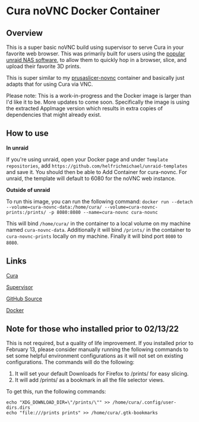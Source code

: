 # Cura noVNC Docker Container

## Overview

This is a super basic noVNC build using supervisor to serve Cura in your favorite web browser. This was primarily built for users using the [popular unraid NAS software](https://unraid.net), to allow them to quickly hop in a browser, slice, and upload their favorite 3D prints. 

This is super similar to my [prusaslicer-novnc](https://github.com/helfrichmichael/prusaslicer-novnc) container and basically just adapts that for using Cura via VNC.

Please note: This is a work-in-progress and the Docker image is larger than I'd like it to be. More updates to come soon. Specifically the image is using the extracted AppImage version which results in extra copies of dependencies that might already exist.

## How to use

**In unraid**

If you're using unraid, open your Docker page and under `Template repositories`, add `https://github.com/helfrichmichael/unraid-templates` and save it. You should then be able to Add Container for cura-novnc. For unraid, the template will default to 6080 for the noVNC web instance.

**Outside of unraid**

To run this image, you can run the following command: `docker run --detach --volume=cura-novnc-data:/home/cura/ --volume=cura-novnc-prints:/prints/ -p 8080:8080 --name=cura-novnc cura-novnc`

This will bind `/home/cura/` in the container to a local volume on my machine named `cura-novnc-data`. Additionally it will bind `/prints/` in the container to `cura-novnc-prints` locally on my machine. Finally it will bind port `8080` to `8080`.

## Links

[Cura](https://github.com/Ultimaker/Cura)

[Supervisor](http://supervisord.org/)

[GitHub Source](https://github.com/helfrichmichael/cura-novnc)

[Docker](https://hub.docker.com/r/mikeah/cura-novnc)

## Note for those who installed prior to 02/13/22

This is not required, but a quality of life improvement. If you installed prior to February 13, please consider manually running the following commands to set some helpful environment configurations as it will not set on existing configurations. The commands will do the following:

1. It will set your default Downloads for Firefox to /prints/ for easy slicing.
2. It will add /prints/ as a bookmark in all the file selector views.

To get this, run the following commands:

```
echo "XDG_DOWNLOAD_DIR=\"/prints/\"" >> /home/cura/.config/user-dirs.dirs
echo "file:///prints prints" >> /home/cura/.gtk-bookmarks 
```